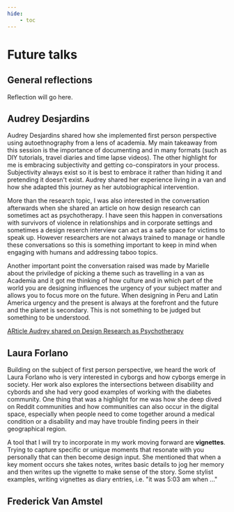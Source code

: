 ```yaml
---
hide:
    - toc
---
```


# Future talks

## General reflections

Reflection will go here.

## Audrey Desjardins

Audrey Desjardins shared how she implemented first person perspective using autoethnography from a lens of academia. My main takeaway from this session is the importance of documenting and in many formats (such as DIY tutorials, travel diaries and time lapse videos). The other highlight for me is embracing subjectivity and getting co-conspirators in your process. Subjectivity always exist so it is best to embrace it rather than hiding it and pretending it doesn't exist. Audrey shared her experience living in a van and how she adapted this journey as her autobiographical intervention.

More than the research topic, I was also interested in the conversation afterwards when she shared an article on how design research can sometimes act as psychotherapy. I have seen this happen in conversations with survivors of violence in relationships and in corporate settings and sometimes a design reserch interview can act as a safe space for victims to speak up. However researchers are not always trained to manage or handle these conversations so this is something important to keep in mind when engaging with humans and addressing taboo topics.

Another important point the conversation raised was made by Marielle about the priviledge of picking a theme such as travelling in a van as Academia and it got me thinking of how culture and in which part of the world you are designing influences the urgency of your subject matter and allows you to focus more on the future. When designing in Peru and Latin America urgency and the present is always at the forefront and the future and the planet is secondary. This is not something to be judged but something to be understood.

[ARticle Audrey shared on Design Research as Psychotherapy](https://www.researchgate.net/profile/Tad-Hirsch/publication/339844239_Practicing_Without_a_License_Design_Research_as_Psychotherapy/links/5e68d0f992851c7ce05b4834/Practicing-Without-a-License-Design-Research-as-Psychotherapy.pdf)

## Laura Forlano

Building on the subject of first person perspective, we heard the work of Laura Forlano who is very interested in cyborgs and how cyborgs emerge in society. Her work also explores the intersections between disability and cybords and she had very good examples of working with the diabetes community. One thing that was a highlight for me was how she deep dived on Reddit communities and how communities can also occur in the digital space, especially when people need to come together around a medical condition or a disability and may have trouble finding peers in their geographical region.

A tool that I will try to incorporate in my work moving forward are **vignettes**. Trying to capture specific or unique moments that resonate with you personally that can then become design input. She mentioned that when a key moment occurs she takes notes, writes basic details to jog her memory and then writes up the vignette to make sense of the story. Some stylist examples, writing vignettes as diary entries, i.e. "it was 5:03 am when ..."

## Frederick Van Amstel
